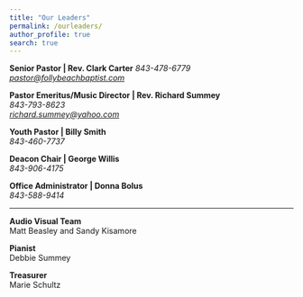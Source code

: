 ```yaml
---
title: "Our Leaders"
permalink: /ourleaders/
author_profile: true
search: true
---
```


<b>Senior Pastor | Rev. Clark Carter</b> </b><i class="fas fa-mobile-alt"> 843-478-6779</i><br>
<i class="far fa-envelope"> pastor@follybeachbaptist.com</i>

<b>Pastor Emeritus/Music Director | Rev. Richard Summey</b><br> <i class="fas fa-mobile-alt">
843-793-8623</i><br> <i class="far fa-envelope"> richard.summey@yahoo.com</i>

<b>Youth Pastor | Billy Smith</b><br> <i class="fas fa-mobile-alt"> 843-460-7737</i><br>

<b>Deacon Chair | George Willis</b><br> <i class="fas fa-mobile-alt"> 843-906-4175</i><br>

<b>Office Administrator | Donna Bolus</b><br> <i class="fas fa-mobile-alt"> 843-588-9414</i><br>

<hr>
<b> Audio Visual Team </b><br> Matt Beasley and Sandy Kisamore

<b> Pianist</b><br> Debbie Summey

<b> Treasurer</b><br> Marie Schultz
